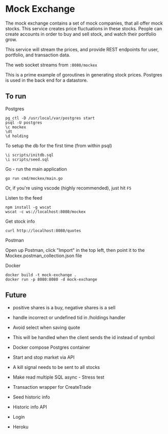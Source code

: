 # Mock Exchange

The mock exchange contains a set of mock companies, that all offer mock stocks. This service creates price fluctuations in these stocks. People can create accounts in order to buy and sell stock, and watch their portfolio grow. 

This service will stream the prices, and provide REST endpoints for user, portfolio, and transaction data.

The web socket streams from `:8080/mockex`

This is a prime example of goroutines in generating stock prices. Postgres is used in the back end for a datastore.

## To run

Postgres
```
pg_ctl -D /usr/local/var/postgres start
psql -U postgres
\c mockex
\dt
\d holding
```

To setup the db for the first time (from within psql)
```
\i scripts/initdb.sql
\i scripts/seed.sql
```

Go - run the main application
```
go run cmd/mockex/main.go
```

Or, if you're using vscode (highly recommended), just hit `F5`

Listen to the feed
```
npm install -g wscat
wscat -c ws://localhost:8080/mockex
```

Get stock info
```
curl http://localhost:8080/quotes
```

Postman

Open up Postman, click "Import" in the top left, then point it to the Mockex.postman_collection.json file

Docker
```
docker build -t mock-exchange .
docker run -p 8080:8080 -d mock-exchange
```

## Future

- positive shares is a buy, negative shares is a sell

- handle incorrect or undefined tid in /holdings handler

- Avoid select when saving quote
- This will be handled when the client sends the id instead of symbol

- Docker compose Postgres container

- Start and stop market via API
- A kill signal needs to be sent to all stocks

- Make read multiple SQL async - Stress test
- Transaction wrapper for CreateTrade

- Seed historic info
- Historic info API

- Login

- Heroku